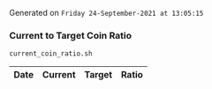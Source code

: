 Generated on `Friday 24-September-2021 at 13:05:15`

### Current to Target Coin Ratio
`current_coin_ratio.sh`

Date|Current|Target|Ratio
---|---|---|---
